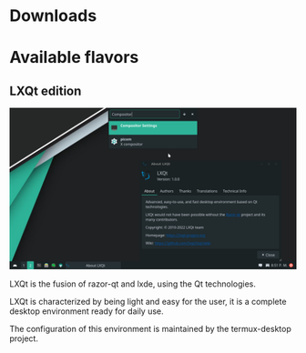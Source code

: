 # Downloads

# Available flavors

## **LXQt edition**

![lxqt](./img/lxqt.png)

LXQt is the fusion of razor-qt and lxde, using the Qt technologies.

LXQt is characterized by being light and easy for the user, it is a complete desktop environment ready for daily use.

The configuration of this environment is maintained by the termux-desktop project.
